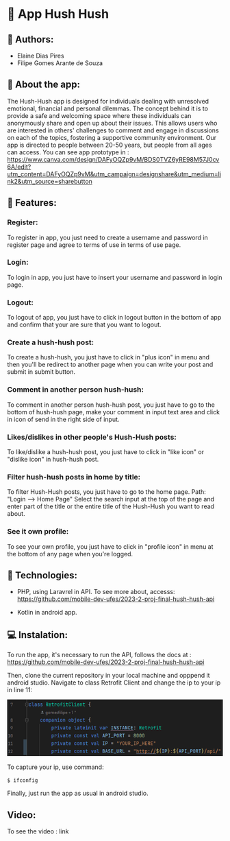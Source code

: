 <link rel="stylesheet" href="https://cdnjs.cloudflare.com/ajax/libs/font-awesome/5.15.4/css/all.min.css">

#  📃 App Hush Hush

##  🤝 Authors:
* Elaine Dias Pires
*  Filipe Gomes Arante de Souza

##  🔎  About the app:

The Hush-Hush app is designed for individuals dealing with unresolved emotional, financial and personal dilemmas. The concept behind it is to provide a safe and welcoming space where these individuals can anonymously share and open up about their issues. This allows users who are interested in others' challenges to comment and engage in discussions on each of the topics, fostering a supportive community environment.
Our app is directed to people between 20-50 years, but people from all ages can access.
You can see app prototype in :
https://www.canva.com/design/DAFyOQZp9vM/BDS0TVZ6yRE98M57J0cv6A/edit?utm_content=DAFyOQZp9vM&utm_campaign=designshare&utm_medium=link2&utm_source=sharebutton


##  🚀 Features:

### <i class="fas fa-mobile-alt" style="color: purple"></i>   Register:

To register in app, you just need to create a username and password in register page and agree to terms of use in terms of use page.

### <i class="fas fa-mobile-alt" style="color: purple"></i>  Login:

To login in app, you just have to insert your username and password in login page.

### <i class="fas fa-mobile-alt" style="color: purple"></i>  Logout:

To logout of app, you just have to click in logout button in the bottom of app and confirm that your are sure that you want to logout.

### <i class="fas fa-mobile-alt" style="color: purple"></i>  Create a hush-hush post:

To create a hush-hush, you just have to click in "plus icon" in menu and then you'll be redirect to another page when you can write your post and submit in submit button.

### <i class="fas fa-mobile-alt" style="color: purple"></i>  Comment in another person hush-hush:
To comment in another person hush-hush post, you just have to go to the bottom  of hush-hush page, make your comment in input text area and click in icon of send in the right side of input.

### <i class="fas fa-mobile-alt" style="color: purple"></i>  Likes/dislikes in other people's Hush-Hush posts:
To like/dislike a hush-hush post, you just have to click in "like icon" or "dislike icon" in hush-hush post.

### <i class="fas fa-mobile-alt" style="color: purple"></i>  Filter hush-hush posts in home by title:
To filter Hush-Hush posts, you just have to go to the home page.
Path: "Login --> Home Page"
Select the search input at the top of the page and enter part of the title or the entire title of the Hush-Hush you want to read about.

### <i class="fas fa-mobile-alt" style="color: purple"></i> See it own profile:
To see your own profile, you just have to click in "profile icon" in menu at the bottom of any page when you're logged.

## 🚀 Technologies:
* PHP, using Laravrel in API. To see more about, accesss:
  https://github.com/mobile-dev-ufes/2023-2-proj-final-hush-hush-api

* Kotlin in android app.


## 💻 Instalation:
To run the app, it's necessary to run the API, follows the docs at : https://github.com/mobile-dev-ufes/2023-2-proj-final-hush-hush-api

Then, clone the current repository in your local machine and opppend it android studio. Navigate to class Retrofit Client and change the ip to your ip in line 11:

![img.png](img.png)

To capture your ip, use command:

```
$ ifconfig
```

Finally, just run the app as usual in android studio.

## <i class="fab fa-youtube" style="color: red;"></i> Video:
To see the video : link

